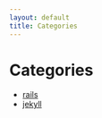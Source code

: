 ```yaml
---
layout: default
title: Categories
---
```


<div class="post">
	<h1 class="pageTitle">Categories</h1>
	<ul>
		<li><a href="./rails">rails</a></li>
		<li><a href="./jekyll">jekyll</a></li>
	</ul>
</div>